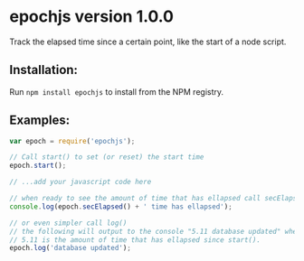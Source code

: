 # epochjs version 1.0.0
Track the elapsed time since a certain point, like the start of a node script.

## Installation:
Run `npm install epochjs` to install from the NPM registry.


## Examples:
````javascript
var epoch = require('epochjs');

// Call start() to set (or reset) the start time
epoch.start();

// ...add your javascript code here

// when ready to see the amount of time that has ellapsed call secElapsed()
console.log(epoch.secElapsed() + ' time has ellapsed');

// or even simpler call log()
// the following will output to the console "5.11 database updated" where 
// 5.11 is the amount of time that has ellapsed since start().
epoch.log('database updated');

````
